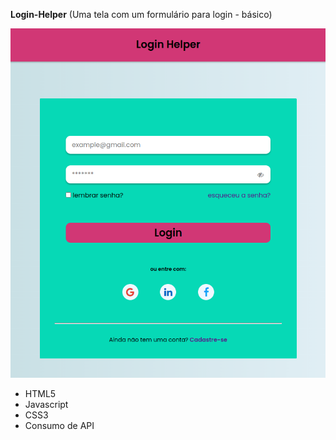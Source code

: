 **Login-Helper** (Uma tela com um formulário para login - básico)

![login](log.png)

- HTML5
- Javascript
- CSS3
- Consumo de API